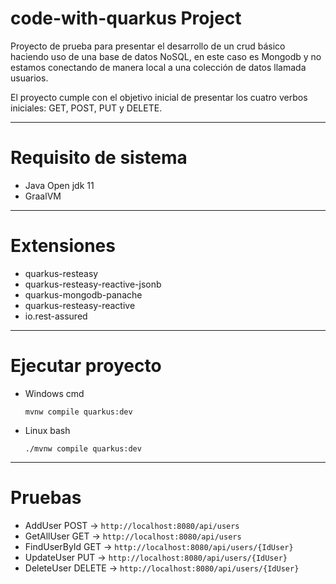 # code-with-quarkus Project

Proyecto de prueba para presentar el desarrollo de un crud básico haciendo uso de una base de datos NoSQL, en este caso es Mongodb y no estamos conectando de manera local a una colección de datos llamada usuarios. 

El proyecto cumple con el objetivo inicial de presentar los cuatro verbos iniciales: GET, POST, PUT y DELETE.
<br>

---
# Requisito de sistema

- Java Open jdk 11
- GraalVM

---
# Extensiones

- quarkus-resteasy
- quarkus-resteasy-reactive-jsonb
- quarkus-mongodb-panache
- quarkus-resteasy-reactive
- io.rest-assured

---
# Ejecutar proyecto

- Windows cmd

    `mvnw compile quarkus:dev`

- Linux bash

    `./mvnw compile quarkus:dev`

---
# Pruebas  

- AddUser POST -> `http://localhost:8080/api/users`
- GetAllUser GET -> `http://localhost:8080/api/users`
- FindUserById GET -> `http://localhost:8080/api/users/{IdUser}`
- UpdateUser PUT -> `http://localhost:8080/api/users/{IdUser}`
- DeleteUser DELETE -> `http://localhost:8080/api/users/{IdUser}`





